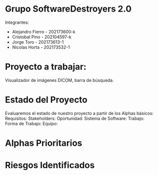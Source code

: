 # Grupo SoftwareDestroyers 2.0

Integrantes:  
* Alejandro Fierro - 202173600-k  
* Cristobal Pino - 202104597-k  
* Jorge Toro - 202173613-1  
* Nicolas Horta - 202173532-1  

# Proyecto a trabajar:
Visualizador de imágenes DICOM, barra de búsqueda.

# Estado del Proyecto
Evaluaremos el estado de nuestro proyecto a partir de los Alphas básicos:
Requisitos:
Stakeholders:
Oportunidad:
Sistema de Software:
Trabajo:
Forma de Trabajo:
Equipo:

# Alphas Prioritarios
# Riesgos Identificados
